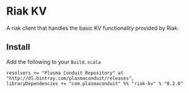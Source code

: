 Riak KV
=======

A riak client that handles the basic KV functionality provided by Riak.

Install
-------

Add the following to your `Build.scala`
```
resolvers += "Plasma Conduit Repository" at "http://dl.bintray.com/plasmaconduit/releases",
libraryDependencies += "com.plasmaconduit" %% "riak-kv" % "0.2.0"
```